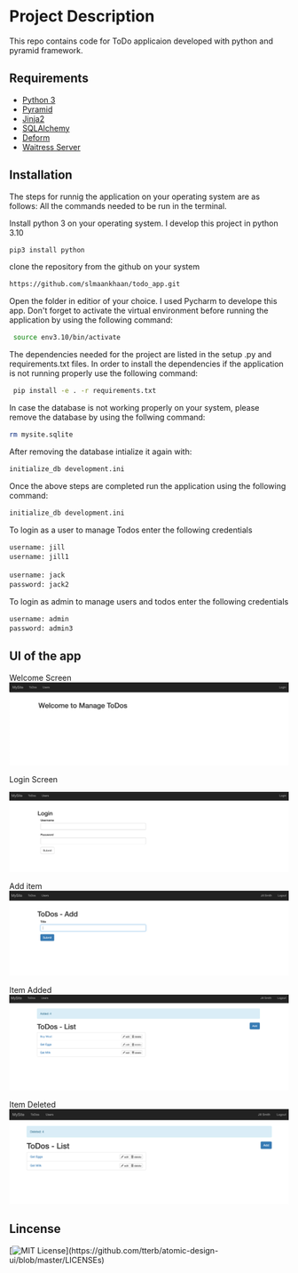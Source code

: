 


# Project Description

This repo contains code for ToDo applicaion developed 
with python and pyramid framework.





## Requirements

 - [Python 3](https://www.python.org)
 - [Pyramid](https://trypyramid.com)
 - [Jinja2](https://pypi.org/project/Jinja2/)
 - [SQLAlchemy](https://www.sqlalchemy.org/)
 - [Deform](https://docs.pylonsproject.org/projects/deform/en/latest/index.html)
 - [Waitress Server](https://docs.pylonsproject.org/projects/waitress/en/latest/)
 



## Installation
The steps for runnig  the application on your operating system
are as follows: All the commands needed to be run in the terminal.

Install python 3 on your operating system. I develop this project in python 3.10

```bash
pip3 install python
```

clone the repository from the github on your system
```bash
https://github.com/slmaankhaan/todo_app.git
```
Open the folder in editior of your choice. I used Pycharm to develope
this app. Don't forget to activate the virtual environment before 
running the application by using the following command:
```bash
 source env3.10/bin/activate
```
The dependencies needed for the project are listed in the setup
.py  and requirements.txt files. In order to  install the 
dependencies if the application is not running properly use the following command:
```bash
 pip install -e . -r requirements.txt
```

In case the database is not working properly on your system, please remove
the database by using the follwing  command:
```bash
rm mysite.sqlite
```

After removing the database intialize it again with:
```bash
initialize_db development.ini
```
Once the above steps are completed run the application using the following command:
```bash
initialize_db development.ini
```

To login as a user to manage Todos enter the following credentials

```bash
username: jill
username: jill1

username: jack
password: jack2
```

To login as admin to manage users and todos enter the following 
credentials

```bash
username: admin
password: admin3
```



## UI of the app
Welcome Screen
![Welcome Screen](https://github.com/slmaankhaan/todo_app/blob/master/app_screenshots/welcome_screen.png?raw=true)

Login Screen

![Login Screen](https://github.com/slmaankhaan/todo_app/blob/master/app_screenshots/login_screen.png?raw=true)

Add item
![Add Item](https://github.com/slmaankhaan/todo_app/blob/master/app_screenshots/add_todo.png?raw=true)

Item Added
![Item added](https://github.com/slmaankhaan/todo_app/blob/master/app_screenshots/item%20added.png?raw=true)

Item Deleted
![Item Deleted](https://github.com/slmaankhaan/todo_app/blob/master/app_screenshots/item_deleted.png?raw=true)


## Lincense

[![MIT License](https://img.shields.io/apm/l/atomic-design-ui.svg?)](https://github.com/tterb/atomic-design-ui/blob/master/LICENSEs)

